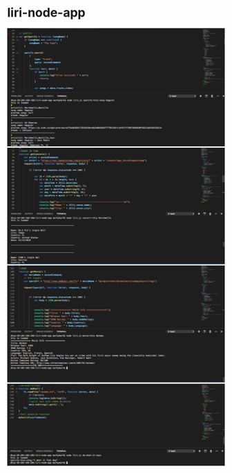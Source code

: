 # liri-node-app
![Spotify](images/Spotify.png)
![BandsInTown](images/BandsInTown.png)
![OMDB](images/OMDB.png)
![DoWhatItSays](images/DO.png)
